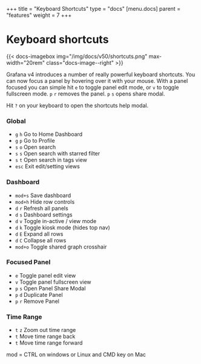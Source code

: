 +++
title = "Keyboard Shortcuts"
type = "docs"
[menu.docs]
parent = "features"
weight = 7
+++

# Keyboard shortcuts

{{< docs-imagebox img="/img/docs/v50/shortcuts.png" max-width="20rem" class="docs-image--right" >}}

Grafana v4 introduces a number of really powerful keyboard shortcuts. You can now focus a panel
by hovering over it with your mouse. With a panel focused you can simple hit `e` to toggle panel
edit mode, or `v` to toggle fullscreen mode. `p` `r` removes the panel. `p` `s` opens share
modal.

Hit `?` on your keyboard to open the shortcuts help modal.

### Global

- `g` `h`	Go to Home Dashboard
- `g` `p`	Go to Profile
- `s` `o`	Open search
- `s` `s`	Open search with starred filter
- `s` `t`	Open search in tags view
- `esc`	Exit edit/setting views

### Dashboard

- `mod+s`	Save dashboard
- `mod+h`	Hide row controls
- `d` `r`	Refresh all panels
- `d` `s`	Dashboard settings
- `d` `v`	Toggle in-active / view mode
- `d` `k`	Toggle kiosk mode (hides top nav)
- `d` `E`	Expand all rows
- `d` `C`	Collapse all rows
- `mod+o`	Toggle shared graph crosshair

### Focused Panel
- `e`	Toggle panel edit view
- `v`	Toggle panel fullscreen view
- `p` `s` Open Panel Share Modal
- `p` `d` Duplicate Panel
- `p` `r` Remove Panel

### Time Range
- `t` `z`	Zoom out time range
- `t`	Move time range back
- `t`	Move time range forward

mod = CTRL on windows or Linux and CMD key on Mac
